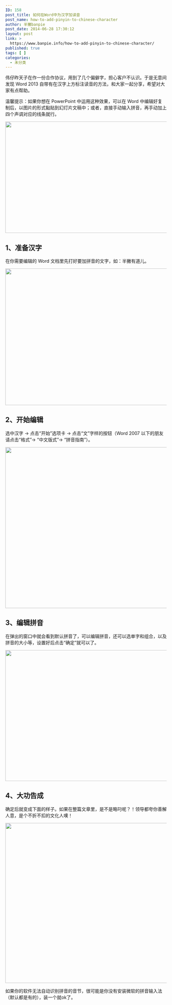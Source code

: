 ```yaml
---
ID: 158
post_title: 如何在Word中为汉字加读音
post_name: how-to-add-pinyin-to-chinese-character
author: 半撇banpie
post_date: 2014-06-28 17:30:12
layout: post
link: >
  https://www.banpie.info/how-to-add-pinyin-to-chinese-character/
published: true
tags: [ ]
categories:
  - 未分类
---
```

伟仔昨天子在作一份合作协议，用到了几个偏僻字，担心客户不认识。于是无意间发现 Word 2013 自带有在汉字上方标注读音的方法，和大家一起分享，希望对大家有点帮助。

温馨提示：如果你想在 PowerPoint 中运用这种效果，可以在 Word 中编辑好复制后，以图片的形式黏贴到幻灯片文稿中；或者，直接手动输入拼音，再手动加上四个声调对应的线条就行。

[<img class="alignnone size-full wp-image-28511937" src="http://www.banpie.info/wp-content/uploads/2019/04/unnamed-file-1043/0-2-1.png" width="620" height="348" alt="" />][1]

## 1、准备汉字

在你需要编辑的 Word 文档里先打好要加拼音的文字，如：半撇有道儿。

[<img class="alignnone size-full wp-image-28521938" src="http://www.banpie.info/wp-content/uploads/2019/04/unnamed-file-3063/0-3-2.jpg" width="720" height="427" alt="" />][2]

## 2、开始编辑

选中汉字 -> 点击“开始”选项卡 -> 点击“文”字样的按钮（Word 2007 以下的朋友请点击“格式”-> “中文版式”-> “拼音指南”）。

[<img class="alignnone size-full wp-image-28531939" src="http://www.banpie.info/wp-content/uploads/2019/04/unnamed-file-3073/0-4-1.jpg" width="720" height="503" alt="" />][3]

## 3、编辑拼音

在弹出的窗口中就会看到默认拼音了，可以编辑拼音，还可以选单字和组合，以及拼音的大小等，设置好后点击“确定”就可以了。

[<img class="alignnone size-full wp-image-28541940" src="http://www.banpie.info/wp-content/uploads/2019/04/unnamed-file-3083/0-5-2.jpg" width="568" height="409" alt="" />][4]

## 4、大功告成

确定后就变成下面的样子。如果在整篇文章里，是不是略叼呢？！领导都夸你善解人意，是个不折不扣的文化人噢！

[<img class="alignnone size-full wp-image-28551941" src="http://www.banpie.info/wp-content/uploads/2019/04/unnamed-file-3093/0-6-2.jpg" width="900" height="500" alt="" />][5]

如果你的软件无法自动识别拼音的音节，很可能是你没有安装微软的拼音输入法（默认都是有的），装一个就ok了。

<!--stackedit_data:
eyJoaXN0b3J5IjpbMTk2MTY0NjIyMF19
-->

 [1]: http://www.banpie.info/wp-content/uploads/2019/04/unnamed-file-104.png
 [2]: http://www.banpie.info/wp-content/uploads/2019/04/unnamed-file-306.jpg
 [3]: http://www.banpie.info/wp-content/uploads/2019/04/unnamed-file-307.jpg
 [4]: http://www.banpie.info/wp-content/uploads/2019/04/unnamed-file-308.jpg
 [5]: http://www.banpie.info/wp-content/uploads/2019/04/unnamed-file-309.jpg
<!--stackedit_data:
eyJoaXN0b3J5IjpbLTQyNTAxMzcwXX0=
-->